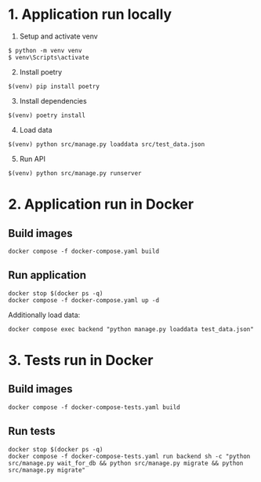 # 1. Application run locally

1. Setup and activate venv
```commandline
$ python -m venv venv
$ venv\Scripts\activate
```
2. Install poetry
```commandline
$(venv) pip install poetry
```
3. Install dependencies
```commandline
$(venv) poetry install
```
4. Load data
```commandline
$(venv) python src/manage.py loaddata src/test_data.json
```
5. Run API
```commandline
$(venv) python src/manage.py runserver
```
# 2. Application run in Docker
## Build images
```commandline
docker compose -f docker-compose.yaml build
```
## Run application
```commandline
docker stop $(docker ps -q)
docker compose -f docker-compose.yaml up -d
```
Additionally load data:
```commandline
docker compose exec backend "python manage.py loaddata test_data.json"
```

# 3. Tests run in Docker
## Build images
```commandline
docker compose -f docker-compose-tests.yaml build
```
## Run tests
```commandline
docker stop $(docker ps -q)
docker compose -f docker-compose-tests.yaml run backend sh -c "python src/manage.py wait_for_db && python src/manage.py migrate && python src/manage.py migrate"
```
